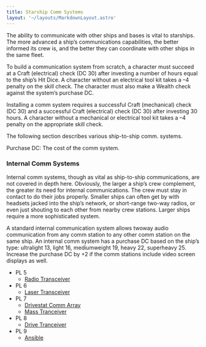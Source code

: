 ```yaml
---
title: Starship Comm Systems
layout: '~/layouts/MarkdownLayout.astro'
---
```

The ability to communicate with other ships and bases is vital to starships.
The more advanced a ship’s communications capabilities, the better informed
its crew is, and the better they can coordinate with other ships in the same
fleet.

To build a communication system from scratch, a character must succeed at a
Craft (electrical) check (DC 30) after investing a number of hours equal to
the ship’s Hit Dice. A character without an electrical tool kit takes a –4
penalty on the skill check. The character must also make a Wealth check
against the system’s purchase DC.

Installing a comm system requires a successful Craft (mechanical) check (DC
30) and a successful Craft (electrical) check (DC 30) after investing 30
hours. A character without a mechanical or electrical tool kit takes a –4
penalty on the appropriate skill check.

The following section describes various ship-to-ship comm. systems.

Purchase DC: The cost of the comm system.

###  Internal Comm Systems

Internal comm systems, though as vital as ship-to-ship communications, are not
covered in depth here. Obviously, the larger a ship’s crew complement, the
greater its need for internal communications. The crew must stay in contact to
do their jobs properly. Smaller ships can often get by with headsets jacked
into the ship’s network, or short-range two-way radios, or even just shouting
to each other from nearby crew stations. Larger ships require a more
sophisticated system.

A standard internal communication system allows twoway audio communication
from any comm station to any other comm station on the same ship. An internal
comm system has a purchase DC based on the ship’s type: ultralight 13, light
16, mediumweight 19, heavy 22, superheavy 25. Increase the purchase DC by +2
if the comm stations include video screen displays as well.

  * PL 5 
    * [ Radio Transceiver ](/future.d20.srd/starships/starship.comm.systems/radio.tranceiver)
  * PL 6 
    * [ Laser Transceiver ](/future.d20.srd/starships/starship.comm.systems/laser.transceiver)
  * PL 7 
    * [ Drivestat Comm Array ](/future.d20.srd/starships/starship.comm.systems/drivestat.comm.array)
    * [ Mass Tranceiver ](/future.d20.srd/starships/starship.comm.systems/mass.trasceiver)
  * PL 8 
    * [ Drive Tranceiver ](/future.d20.srd/starships/starship.comm.systems/drive.transceiver)
  * PL 9 
    * [ Ansible ](/future.d20.srd/starships/starship.comm.systems/ansible)

